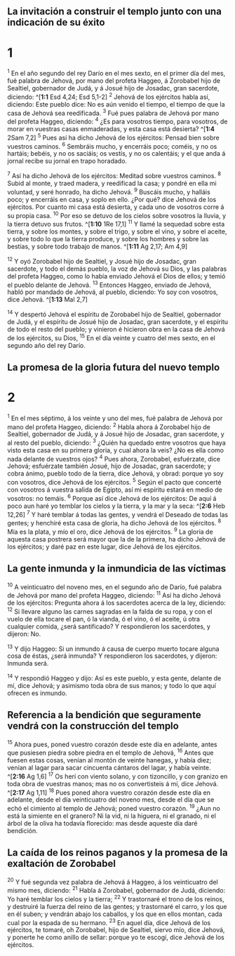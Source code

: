 ## La invitación a construir el templo junto con una indicación de su éxito
# 1 
<sup>1</sup> En el año segundo del rey Darío en el mes sexto, en el primer día del mes, fué palabra de Jehová, por mano del profeta Haggeo, á Zorobabel hijo de Sealtiel, gobernador de Judá, y á Josué hijo de Josadac, gran sacerdote, diciendo: ^[**1:1** Esd 4,24; Esd 5,1-2] <sup>2</sup> Jehová de los ejércitos habla así, diciendo: Este pueblo dice: No es aún venido el tiempo, el tiempo de que la casa de Jehová sea reedificada. <sup>3</sup> Fué pues palabra de Jehová por mano del profeta Haggeo, diciendo: <sup>4</sup> ¿Es para vosotros tiempo, para vosotros, de morar en vuestras casas enmaderadas, y esta casa está desierta? ^[**1:4** 2Sam 7,2] <sup>5</sup> Pues así ha dicho Jehová de los ejércitos: Pensad bien sobre vuestros caminos. <sup>6</sup> Sembráis mucho, y encerráis poco; coméis, y no os hartáis; bebéis, y no os saciáis; os vestís, y no os calentáis; y el que anda á jornal recibe su jornal en trapo horadado. 
 

<sup>7</sup> Así ha dicho Jehová de los ejércitos: Meditad sobre vuestros caminos. <sup>8</sup> Subid al monte, y traed madera, y reedificad la casa; y pondré en ella mi voluntad, y seré honrado, ha dicho Jehová. <sup>9</sup> Buscáis mucho, y halláis poco; y encerráis en casa, y soplo en ello. ¿Por qué? dice Jehová de los ejércitos. Por cuanto mi casa está desierta, y cada uno de vosotros corre á su propia casa. <sup>10</sup> Por eso se detuvo de los cielos sobre vosotros la lluvia, y la tierra detuvo sus frutos. ^[**1:10** 1Re 17,1] <sup>11</sup> Y llamé la sequedad sobre esta tierra, y sobre los montes, y sobre el trigo, y sobre el vino, y sobre el aceite, y sobre todo lo que la tierra produce, y sobre los hombres y sobre las bestias, y sobre todo trabajo de manos. ^[**1:11** Ag 2,17; Am 4,9] 
 

<sup>12</sup> Y oyó Zorobabel hijo de Sealtiel, y Josué hijo de Josadac, gran sacerdote, y todo el demás pueblo, la voz de Jehová su Dios, y las palabras del profeta Haggeo, como lo había enviado Jehová el Dios de ellos; y temió el pueblo delante de Jehová. <sup>13</sup> Entonces Haggeo, enviado de Jehová, habló por mandado de Jehová, al pueblo, diciendo: Yo soy con vosotros, dice Jehová. ^[**1:13** Mal 2,7] 


<sup>14</sup> Y despertó Jehová el espíritu de Zorobabel hijo de Sealtiel, gobernador de Judá, y el espíritu de Josué hijo de Josadac, gran sacerdote, y el espíritu de todo el resto del pueblo; y vinieron é hicieron obra en la casa de Jehová de los ejércitos, su Dios, <sup>15</sup> En el día veinte y cuatro del mes sexto, en el segundo año del rey Darío. 

## La promesa de la gloria futura del nuevo templo
# 2 
<sup>1</sup> En el mes séptimo, á los veinte y uno del mes, fué palabra de Jehová por mano del profeta Haggeo, diciendo: <sup>2</sup> Habla ahora á Zorobabel hijo de Sealtiel, gobernador de Judá, y á Josué hijo de Josadac, gran sacerdote, y al resto del pueblo, diciendo: <sup>3</sup> ¿Quién ha quedado entre vosotros que haya visto esta casa en su primera gloria, y cual ahora la veis? ¿No es ella como nada delante de vuestros ojos? <sup>4</sup> Pues ahora, Zorobabel, esfuérzate, dice Jehová; esfuérzate también Josué, hijo de Josadac, gran sacerdote; y cobra ánimo, pueblo todo de la tierra, dice Jehová, y obrad: porque yo soy con vosotros, dice Jehová de los ejércitos. <sup>5</sup> Según el pacto que concerté con vosotros á vuestra salida de Egipto, así mi espíritu estará en medio de vosotros: no temáis. <sup>6</sup> Porque así dice Jehová de los ejércitos: De aquí á poco aun haré yo temblar los cielos y la tierra, y la mar y la seca: ^[**2:6** Heb 12,26] <sup>7</sup> Y haré temblar á todas las gentes, y vendrá el Deseado de todas las gentes; y henchiré esta casa de gloria, ha dicho Jehová de los ejércitos. <sup>8</sup> Mía es la plata, y mío el oro, dice Jehová de los ejércitos. <sup>9</sup> La gloria de aquesta casa postrera será mayor que la de la primera, ha dicho Jehová de los ejércitos; y daré paz en este lugar, dice Jehová de los ejércitos. 


## La gente inmunda y la inmundicia de las víctimas
<sup>10</sup> A veinticuatro del noveno mes, en el segundo año de Darío, fué palabra de Jehová por mano del profeta Haggeo, diciendo: <sup>11</sup> Así ha dicho Jehová de los ejércitos: Pregunta ahora á los sacerdotes acerca de la ley, diciendo: <sup>12</sup> Si llevare alguno las carnes sagradas en la falda de su ropa, y con el vuelo de ella tocare el pan, ó la vianda, ó el vino, ó el aceite, ú otra cualquier comida, ¿será santificado? Y respondieron los sacerdotes, y dijeron: No. 

<sup>13</sup> Y dijo Haggeo: Si un inmundo á causa de cuerpo muerto tocare alguna cosa de éstas, ¿será inmunda? Y respondieron los sacerdotes, y dijeron: Inmunda será. 

<sup>14</sup> Y respondió Haggeo y dijo: Así es este pueblo, y esta gente, delante de mí, dice Jehová; y asimismo toda obra de sus manos; y todo lo que aquí ofrecen es inmundo. 

## Referencia a la bendición que seguramente vendrá con la construcción del templo
<sup>15</sup> Ahora pues, poned vuestro corazón desde este día en adelante, antes que pusiesen piedra sobre piedra en el templo de Jehová, <sup>16</sup> Antes que fuesen estas cosas, venían al montón de veinte hanegas, y había diez; venían al lagar para sacar cincuenta cántaros del lagar, y había veinte. ^[**2:16** Ag 1,6] <sup>17</sup> Os herí con viento solano, y con tizoncillo, y con granizo en toda obra de vuestras manos; mas no os convertisteis á mí, dice Jehová. ^[**2:17** Ag 1,11] <sup>18</sup> Pues poned ahora vuestro corazón desde este día en adelante, desde el día veinticuatro del noveno mes, desde el día que se echó el cimiento al templo de Jehová; poned vuestro corazón. <sup>19</sup> ¿Aun no está la simiente en el granero? Ni la vid, ni la higuera, ni el granado, ni el árbol de la oliva ha todavía florecido: mas desde aqueste día daré bendición. 
 

## La caída de los reinos paganos y la promesa de la exaltación de Zorobabel
<sup>20</sup> Y fué segunda vez palabra de Jehová á Haggeo, á los veinticuatro del mismo mes, diciendo: <sup>21</sup> Habla á Zorobabel, gobernador de Judá, diciendo: Yo haré temblar los cielos y la tierra; <sup>22</sup> Y trastornaré el trono de los reinos, y destruiré la fuerza del reino de las gentes; y trastornaré el carro, y los que en él suben; y vendrán abajo los caballos, y los que en ellos montan, cada cual por la espada de su hermano. <sup>23</sup> En aquel día, dice Jehová de los ejércitos, te tomaré, oh Zorobabel, hijo de Sealtiel, siervo mío, dice Jehová, y ponerte he como anillo de sellar: porque yo te escogí, dice Jehová de los ejércitos. 